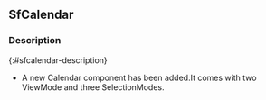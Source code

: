 ## SfCalendar

### Description
{:#sfcalendar-description} 


* A new Calendar component has been added.It comes with two ViewMode and three SelectionModes.